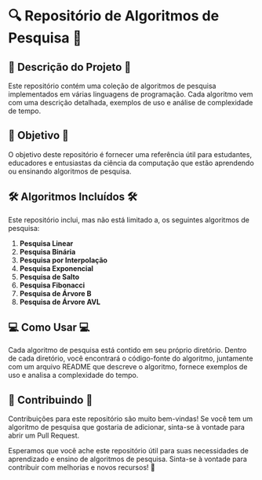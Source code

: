 # 🔍 Repositório de Algoritmos de Pesquisa 🚀

## 📝 Descrição do Projeto 📝

Este repositório contém uma coleção de algoritmos de pesquisa implementados em várias linguagens de programação. Cada algoritmo vem com uma descrição detalhada, exemplos de uso e análise de complexidade de tempo.

## 🎯 Objetivo 🎯

O objetivo deste repositório é fornecer uma referência útil para estudantes, educadores e entusiastas da ciência da computação que estão aprendendo ou ensinando algoritmos de pesquisa.

## 🛠️ Algoritmos Incluídos 🛠️

Este repositório inclui, mas não está limitado a, os seguintes algoritmos de pesquisa:

1. **Pesquisa Linear**
2. **Pesquisa Binária**
3. **Pesquisa por Interpolação**
4. **Pesquisa Exponencial**
5. **Pesquisa de Salto**
6. **Pesquisa Fibonacci**
7. **Pesquisa de Árvore B**
8. **Pesquisa de Árvore AVL**


## 💻 Como Usar 💻

Cada algoritmo de pesquisa está contido em seu próprio diretório. Dentro de cada diretório, você encontrará o código-fonte do algoritmo, juntamente com um arquivo README que descreve o algoritmo, fornece exemplos de uso e analisa a complexidade do tempo.

## 🚀 Contribuindo 🚀

Contribuições para este repositório são muito bem-vindas! Se você tem um algoritmo de pesquisa que gostaria de adicionar, sinta-se à vontade para abrir um Pull Request.

Esperamos que você ache este repositório útil para suas necessidades de aprendizado e ensino de algoritmos de pesquisa. Sinta-se à vontade para contribuir com melhorias e novos recursos! 🎉
